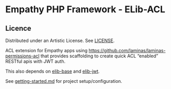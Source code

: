 

Empathy PHP Framework - ELib-ACL
===

Licence
---
Distributed under an Artistic License.
See [LICENSE](./LICENSE).

ACL extension for Empathy apps using https://github.com/laminas/laminas-permissions-acl
that provides scaffolding to create quick ACL “enabled” RESTful apis with JWT auth.

This also depends on [elib-base](/docs/elib-base/) and [elib-jwt](/docs/elib-jwt/).

See [getting-started.md](./docs/getting-started.md) for project setup/configuration.


